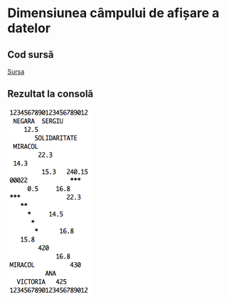 # Dimensiunea câmpului de afișare a datelor
## Cod sursă
[Sursa](main.c)
## Rezultat la consolă
![Rezultat](lab-2.png)

